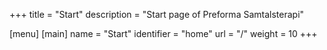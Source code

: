 +++
title = "Start"
description = "Start page of Preforma Samtalsterapi"

[menu]
[main]
name = "Start"
identifier = "home"
url = "/"
weight = 10
+++
